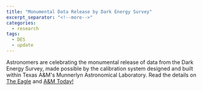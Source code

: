 ```yaml
---
title: "Monumental Data Release by Dark Energy Survey"
excerpt_separator: "<!--more-->"
categories:
  - research
tags:
  - DES
  - update
---
```

Astronomers are celebrating the monumental release of data from the Dark Energy Survey, made possible by the calibration system designed and built within Texas A&M's Munnerlyn Astronomical Laboratory. Read the details on [The Eagle](https://www.theeagle.com/townnews/astronomy/texas-a-m-researchers-anticipate-debut-of-internationally-contributed-sky/article_9988bed9-b7b6-5986-a3a1-2bd60fc32fc7.html) and [A&M Today!](https://today.tamu.edu/2018/01/11/texas-am-researchers-celebrating-release-of-dark-energy-data/?utm_source=today&utm_medium=email&utm_campaign=2017-11-15&utm_content=Email-A+Stockpile+Of+Space+Knowledge)